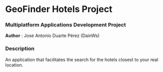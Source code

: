 # GeoFinder Hotels Project
### Multiplatform Applications Development Project
**Author** : Jose Antonio Duarte Pérez (DainWs) <br/>
### Description
An application that facilitates the search for the hotels closest to your real location.

